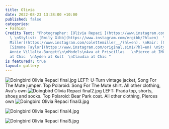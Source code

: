 ```yaml
---
title: Olivia
date: 2022-08-23 13:38:00 +10:00
published: false
categories:
- Fashion
Credits Text: "Photographer: [Olivia Repaci ](https://www.instagram.com/oliviarepaci/?hl=en)
  \ \nStylist: [Emily Gibb](https://www.instagram.com/ergibb/?hl=en)  \nMUA: [Colette
  Miller](https://www.instagram.com/colettemiller__/?hl=en). \nHair: [Graeme Cumming](https://www.instagram.com/original.sim1/?hl=en)\nVideographer:
  [Simone Taylor](https://www.instagram.com/original.sim1/?hl=en) \nStylist assistant:
  Annie Villalta-Burgett\n\nModels\nAva at Priscillas   \nPierce at IMG  \nHeaven
  at Chic  \nAyden at Kult  \nClaudia at Chic "
is featured?: true
layout: gallery
---
```


![Doingbird Olivia Repaci final.jpg](/uploads/Doingbird%20Olivia%20Repaci%20final.jpg)
LEFT: U-Turn vintage jacket, Song For The Mute jumper. Top Polaroid: Song For The Mute shirt. All other clothing, Ava's own
![Doingbird Olivia Repaci final2.jpg](/uploads/Doingbird%20Olivia%20Repaci%20final2.jpg)
LEFT: Prada top, shorts, shoes and socks. Top Polaroid: Bear Park coat. All other clothing, Pierces own
![Doingbird Olivia Repaci final3.jpg](/uploads/Doingbird%20Olivia%20Repaci%20final3.jpg)

![Doingbird Olivia Repaci final4.jpg](/uploads/Doingbird%20Olivia%20Repaci%20final4.jpg)

![Doingbird Olivia Repaci final5.jpg](/uploads/Doingbird%20Olivia%20Repaci%20final5.jpg)